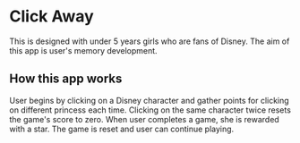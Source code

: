 
# Click Away 
This is designed with under 5 years girls who are fans of Disney. The aim of this app is user's memory development.
 
## How this app works
User begins by clicking on a Disney character and gather points for clicking on different princess each time. Clicking on the 
same character twice resets the game's score to zero. When user completes a game, she is rewarded with a star. The game is reset and user can continue playing.